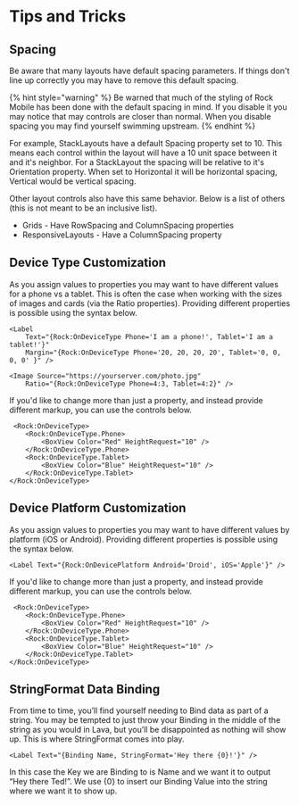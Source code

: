 # Tips and Tricks

## **Spacing**

Be aware that many layouts have default spacing parameters. If things don't line up correctly you may have to remove this default spacing.

{% hint style="warning" %}
Be warned that much of the styling of Rock Mobile has been done with the default spacing in mind. If you disable it you may notice that may controls are closer than normal. When you disable spacing you may find yourself swimming upstream.
{% endhint %}

For example, StackLayouts have a default Spacing property set to 10. This means each control within the layout will have a 10 unit space between it and it's neighbor. For a StackLayout the spacing will be relative to it's Orientation property. When set to Horizontal it will be horizontal spacing, Vertical would be vertical spacing.

Other layout controls also have this same behavior. Below is a list of others \(this is not meant to be an inclusive list\).

* Grids - Have RowSpacing and ColumnSpacing properties
* ResponsiveLayouts - Have a ColumnSpacing property

## **Device Type Customization**

As you assign values to properties you may want to have different values for a phone vs a tablet. This is often the case when working with the sizes of images and cards \(via the Ratio properties\). Providing different properties is possible using the syntax below.

```text
<Label 
    Text="{Rock:OnDeviceType Phone='I am a phone!', Tablet='I am a tablet!'}" 
    Margin="{Rock:OnDeviceType Phone='20, 20, 20, 20', Tablet='0, 0, 0, 0' }" />

<Image Source="https://yourserver.com/photo.jpg" 
    Ratio="{Rock:OnDeviceType Phone=4:3, Tablet=4:2}" />
```

If you'd like to change more than just a property, and instead provide different markup, you can use the controls below.

```text
 <Rock:OnDeviceType>
    <Rock:OnDeviceType.Phone>
        <BoxView Color="Red" HeightRequest="10" />
    </Rock:OnDeviceType.Phone>
    <Rock:OnDeviceType.Tablet>
        <BoxView Color="Blue" HeightRequest="10" />
    </Rock:OnDeviceType.Tablet>
</Rock:OnDeviceType>
```

## **Device Platform Customization**

As you assign values to properties you may want to have different values by platform \(iOS or Android\). Providing different properties is possible using the syntax below.

```text
<Label Text="{Rock:OnDevicePlatform Android='Droid', iOS='Apple'}" />
```

If you'd like to change more than just a property, and instead provide different markup, you can use the controls below.

```text
 <Rock:OnDeviceType>
    <Rock:OnDeviceType.Phone>
        <BoxView Color="Red" HeightRequest="10" />
    </Rock:OnDeviceType.Phone>
    <Rock:OnDeviceType.Tablet>
        <BoxView Color="Blue" HeightRequest="10" />
    </Rock:OnDeviceType.Tablet>
</Rock:OnDeviceType>
```

## **StringFormat Data Binding**

From time to time, you’ll find yourself needing to Bind data as part of a string. You may be tempted to just throw your Binding in the middle of the string as you would in Lava, but you’ll be disappointed as nothing will show up. This is where StringFormat comes into play.

```text
<Label Text="{Binding Name, StringFormat='Hey there {0}!'}" />
```

In this case the Key we are Binding to is Name and we want it to output “Hey there Ted!”. We use {0} to insert our Binding Value into the string where we want it to show up.

